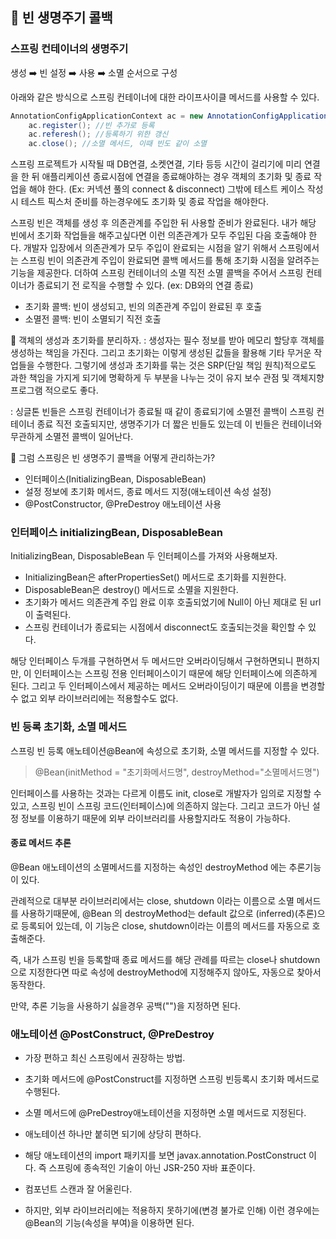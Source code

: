 ## 📝 빈 생명주기 콜백
### 스프링 컨테이너의 생명주기

생성 ➡️ 빈 설정 ➡️ 사용 ➡️ 소멸 순서으로 구성

아래와 같은 방식으로 스프링 컨테이너에 대한 라이프사이클 메서드를 사용할 수 있다.

```java
AnnotationConfigApplicationContext ac = new AnnotationConfigApplicationContext(); 
	ac.register(); //빈 추가로 등록
	ac.referesh(); //등록하기 위한 갱신
	ac.close(); //소멸 메서드, 이때 빈도 같이 소멸
```

스프링 프로젝트가 시작될 때 DB연결, 소켓연결, 기타 등등 시간이 걸리기에 미리 연결을 한 뒤 애플리케이션 종료시점에 연결을 종료해야하는 경우 객체의 초기화 및 종료 작업을 해야 한다. 
(Ex: 커넥션 풀의 connect & disconnect)
그밖에 테스트 케이스 작성시 테스트 픽스처 준비를 하는경우에도 초기화 및 종료 작업을 해야한다. 

스프링 빈은 객체를 생성 후 의존관계를 주입한 뒤 사용할 준비가 완료된다. 내가 해당 빈에서 초기화 작업들을 해주고싶다면 이런 의존관계가 모두 주입된 다음 호출해야 한다. 개발자 입장에서 의존관계가 모두 주입이 완료되는 시점을 알기 위해서 스프링에서는 스프링 빈이 의존관계 주입이 완료되면 콜백 메서드를 통해 초기화 시점을 알려주는 기능을 제공한다. 더하여 스프링 컨테이너의 소멸 직전 소멸 콜백을 주어서 스프링 컨테이너가 종료되기 전 로직을 수행할 수 있다. (ex: DB와의 연결 종료)

- 초기화 콜백: 빈이 생성되고, 빈의 의존관계 주입이 완료된 후 호출
- 소멸전 콜백: 빈이 소멸되기 직전 호출


🔻 객체의 생성과 초기화를 분리하자.
: 생성자는 필수 정보를 받아 메모리 할당후 객체를 생성하는 책임을 가진다. 
그리고 초기화는 이렇게 생성된 값들을 활용해 기타 무거운 작업들을 수행한다. 그렇기에 생성과 초기화를 묶는 것은 SRP(단일 책임 원칙)적으로도 과한 책임을 가지게 되기에 명확하게 두 부분을 나누는 것이 유지 보수 관점 및 객체지향 프로그램 적으로도 좋다. 

: 싱글톤 빈들은 스프링 컨테이너가 종료될 때 같이 종료되기에 소멸전 콜백이 스프링 컨테이너 종료 직전 호출되지만, 생명주기가 더 짧은 빈들도 있는데 이 빈들은 컨테이너와 무관하게 소멸전 콜백이 일어난다. 

🔻 그럼 스프링은 빈 생명주기 콜백을 어떻게 관리하는가? 
- 인터페이스(InitializingBean, DisposableBean)
- 설정 정보에 초기화 메서드, 종료 메서드 지정(애노테이션 속성 설정)
- @PostConstructor, @PreDestroy 애노테이션 사용

### 인터페이스 initializingBean, DisposableBean
InitializingBean, DisposableBean 두 인터페이스를 가져와 사용해보자.

- InitializingBean은 afterPropertiesSet() 메서드로 초기화를 지원한다.
- DisposableBean은 destroy() 메서드로 소멸을 지원한다.
- 초기화가 메서드 의존관계 주입 완료 이후 호출되었기에 Null이 아닌 제대로 된 url이 출력된다.
- 스프링 컨테이너가 종료되는 시점에서 disconnect도 호출되는것을 확인할 수 있다. 

해당 인터페이스 두개를 구현하면서 두 메서드만 오버라이딩해서 구현하면되니 편하지만, 이 인터페이스는 스프링 전용 인터페이스이기 때문에 해당 인터페이스에 의존하게 된다. 
그리고 두 인터페이스에서 제공하는 메서드 오버라이딩이기 때문에 이름을 변경할 수 없고 외부 라이브러리에는 적용할수도 없다.


### 빈 등록 초기화, 소멸 메서드
스프링 빈 등록 애노테이션@Bean에 속성으로 초기화, 소멸 메서드를 지정할 수 있다. 

> @Bean(initMethod = "초기화메서드명", destroyMethod="소멸메서드명")

인터페이스를 사용하는 것과는 다르게 이름도 init, close로 개발자가 임의로 지정할 수 있고, 스프링 빈이 스프링 코드(인터페이스)에 의존하지 않는다. 그리고 코드가 아닌 설정 정보를 이용하기 때문에 외부 라이브러리를 사용할지라도 적용이 가능하다. 

#### 종료 메서드 추론
@Bean 애노테이션의 소멸메서드를 지정하는 속성인 destroyMethod 에는 추론기능이 있다. 

관례적으로 대부분 라이브러리에서는 close, shutdown 이라는 이름으로 소멸 메서드를 사용하기때문에, @Bean 의 destroyMethod는 default 값으로 (inferred)(추론)으로 등록되어 있는데, 이 기능은 close, shutdown이라는 이름의 메서드를 자동으로 호출해준다. 

즉, 내가 스프링 빈을 등록할때 종료 메서드를 해당 관례를 따르는 close나 shutdown으로 지정한다면 따로 속성에 destroyMethod에 지정해주지 않아도, 자동으로 찾아서 동작한다.

만약, 추론 기능을 사용하기 싫을경우 공백("")을 지정하면 된다.

### 애노테이션 @PostConstruct, @PreDestroy

- 가장 편하고 최신 스프링에서 권장하는 방법. 
- 초기화 메서드에 @PostConstruct를 지정하면 스프링 빈등록시 초기화 메서드로 수행된다.
- 소멸 메서드에 @PreDestroy애노테이션을 지정하면 소멸 메서드로 지정된다. 

- 애노테이션 하나만 붙히면 되기에 상당히 편하다.
- 해당 애노테이션의 import 패키지를 보면 javax.annotation.PostConstruct 이다. 즉 스프링에 종속적인 기술이 아닌 JSR-250 자바 표준이다. 
- 컴포넌트 스캔과 잘 어울린다.
- 하지만, 외부 라이브러리에는 적용하지 못하기에(변경 불가로 인해) 이런 경우에는 @Bean의 기능(속성을 부여)을 이용하면 된다. 
